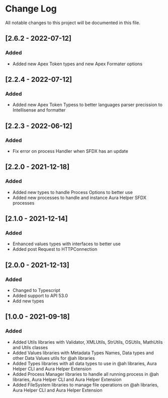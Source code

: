 # Change Log
All notable changes to this project will be documented in this file.

## [2.6.2 - 2022-07-12]
### Added
- Added new Apex Token types and new Apex Formater options

## [2.2.4 - 2022-07-12]
### Added
- Added new Apex Token Typess to better languages parser precission to Intellisense and formatter

## [2.2.3 - 2022-06-12]
### Added
- Fix error on process Handler when SFDX has an update

## [2.2.0 - 2021-12-18]
### Added
- Added new types to handle Process Options to better use
- Added new processes to handle and instance Aura Helper SFDX processes

## [2.1.0 - 2021-12-14]
### Added
- Enhanced values types with interfaces to better use
- Added post Request to HTTPConnection

## [2.0.0 - 2021-12-13]
### Added
- Changed to Typescript
- Added support to API 53.0
- Add new types 

## [1.0.0 - 2021-09-18]
### Added
- Added Utils libraries with Validator, XMLUtils, StrUtils, OSUtils, MathUtils and Utils classes
- Added Values libraries with Metadata Types Names, Data types and other Data Values utils for @ah libraries
- Added Types libraries with all data types to use in @ah libraries, Aura Helper CLI and Aura Helper Extension
- Added Process Manager libraries to handle all running process in @ah libraries, Aura Helper CLI and Aura Helper Extension
- Added FileSystem libraries to manage file operations on @ah libraries, Aura Helper CLI and Aura Helper Extension